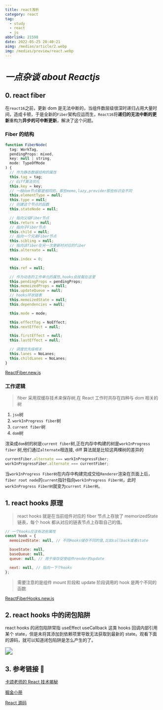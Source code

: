 ```yaml
---
title: react浅析
category: react
tag:
  - study
  - react
  - js
abbrlink: 21598
date: 2022-05-25 20:40:21
aimg: /medias/article/2.webp
img: /medias/preview/react.webp
---
```


# _***一点杂谈 about Reactjs***_

## 0. react fiber

在`react16`之前，更新 dom 是无法中断的，当组件数层级很深时递归占用大量时间，造成卡顿，于是全新的`Fiber`架构应运而生，`React16`将**递归的无法中断的更新**重构为**异步的可中断更新**，解决了这个问题。

### Fiber 的结构

```js
function FiberNode(
  tag: WorkTag,
  pendingProps: mixed,
  key: null | string,
  mode: TypeOfMode
) {
  // 作为静态数据结构的属性
  this.tag = tag;
  // diff算法优化
  this.key = key;
  // 一般dom节点都是相同的，那些memo,lazy,provider那些标识会不同
  this.elementType = null;
  this.type = null;
  // 创建这个节点的函数
  this.stateNode = null;

  // 指向父级Fiber节点
  this.return = null;
  // 指向子Fiber节点
  this.child = null;
  // 指向一个兄弟Fiber节点
  this.sibling = null;
  // 指向该fiber在另一次更新时对应的fiber
  this.alternate = null;

  this.index = 0;

  this.ref = null;

  // 作为动态的工作单元的属性,hooks会挂载在这里
  this.pendingProps = pendingProps;
  this.memoizedProps = null;
  this.updateQueue = null;
  // hooks环状链表
  this.memoizedState = null;
  this.dependencies = null;

  this.mode = mode;

  this.effectTag = NoEffect;
  this.nextEffect = null;

  this.firstEffect = null;
  this.lastEffect = null;

  // 调度优先级相关
  this.lanes = NoLanes;
  this.childLanes = NoLanes;
}
```

[ReactFiber.new.js](https://github.com/facebook/react/blob/main/packages/react-reconciler/src/ReactFiber.new.js)

### 工作逻辑

> fiber 采用双缓存技术来保存树,在 React 工作时共存在四种与 dom 相关的树

1.  `jsx`树
2.  `workInProgress fiber`树
3.  `current fiber`树
4.  `dom`树

渲染成`dom`树的树是`current fiber`树,正在内存中构建的树是`workInProgress fiber` 树,他们通过`alternate`相连接, diff 算法就是比较这两棵树的差异的

```js
currentFiber.alternate === workInProgressFiber;
workInProgressFiber.alternate === currentFiber;
```

当`workInProgress Fiber树`在内存中构建完成交给`Renderer`渲染在页面上后，`fiber root node`的`current`指针指向`workInProgress Fiber树`，此时`workInProgress Fiber树`就变为`current Fiber树`。

## 1. react hooks 原理

> react hooks 就是在当前组件对应的 fiber 节点上存放了 memorizedState 链表，每个 hook 都从对应的链表节点上存取自己的值。

```js
// 一个hooks应该有这些属性
const hook = {
  memoizedState: null, // 不同Hooks储存不同的值,比如callback或者state

  baseState: null,
  baseQueue: null,
  queue: null, // 用于保存促使组件render的update

  next: null, // 指向一下个hooks
};
```

> 需要注意的是组件 mount 阶段和 update 阶段调用的 hook 是两个不同的函数

[ReactFiberHooks.new.js](https://github.com/acdlite/react/blob/1fb18e22ae66fdb1dc127347e169e73948778e5a/packages/react-reconciler/src/ReactFiberHooks.new.js#L546)

## 2. react hooks 中的闭包陷阱

react hooks 的闭包陷阱常指 useEffect useCallback 这类 hooks 回调内部引用某个 state，但是未将其添加到依赖项里导致无法获取到最新的 state。观看下面的源码，就可以知道闭包陷阱是怎么产生的了。

<img src="http://121.40.19.111:7002/cdn/image/20220608/1654672772615.webp" style="zoom:150%;" />

## **3. 参考链接 🔗**

[卡颂老师的 React 技术揭秘](https://react.iamkasong.com/)

[掘金小册](https://juejin.cn/book/6945998773818490884/section/6959872072906440743)

[React 源码](https://github.com/facebook/react)

